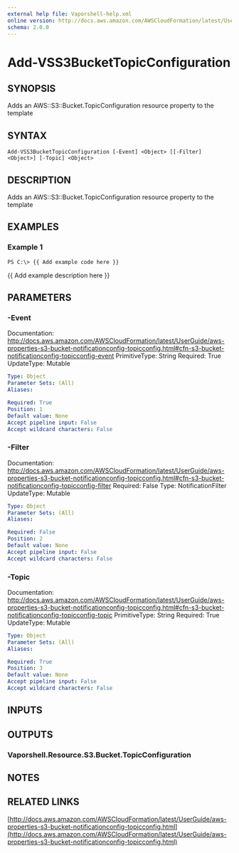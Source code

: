 ```yaml
---
external help file: Vaporshell-help.xml
online version: http://docs.aws.amazon.com/AWSCloudFormation/latest/UserGuide/aws-properties-s3-bucket-notificationconfig-topicconfig.html
schema: 2.0.0
---
```


# Add-VSS3BucketTopicConfiguration

## SYNOPSIS
Adds an AWS::S3::Bucket.TopicConfiguration resource property to the template

## SYNTAX

```
Add-VSS3BucketTopicConfiguration [-Event] <Object> [[-Filter] <Object>] [-Topic] <Object>
```

## DESCRIPTION
Adds an AWS::S3::Bucket.TopicConfiguration resource property to the template

## EXAMPLES

### Example 1
```
PS C:\> {{ Add example code here }}
```

{{ Add example description here }}

## PARAMETERS

### -Event
Documentation: http://docs.aws.amazon.com/AWSCloudFormation/latest/UserGuide/aws-properties-s3-bucket-notificationconfig-topicconfig.html#cfn-s3-bucket-notificationconfig-topicconfig-event
PrimitiveType: String
Required: True
UpdateType: Mutable

```yaml
Type: Object
Parameter Sets: (All)
Aliases: 

Required: True
Position: 1
Default value: None
Accept pipeline input: False
Accept wildcard characters: False
```

### -Filter
Documentation: http://docs.aws.amazon.com/AWSCloudFormation/latest/UserGuide/aws-properties-s3-bucket-notificationconfig-topicconfig.html#cfn-s3-bucket-notificationconfig-topicconfig-filter
Required: False
Type: NotificationFilter
UpdateType: Mutable

```yaml
Type: Object
Parameter Sets: (All)
Aliases: 

Required: False
Position: 2
Default value: None
Accept pipeline input: False
Accept wildcard characters: False
```

### -Topic
Documentation: http://docs.aws.amazon.com/AWSCloudFormation/latest/UserGuide/aws-properties-s3-bucket-notificationconfig-topicconfig.html#cfn-s3-bucket-notificationconfig-topicconfig-topic
PrimitiveType: String
Required: True
UpdateType: Mutable

```yaml
Type: Object
Parameter Sets: (All)
Aliases: 

Required: True
Position: 3
Default value: None
Accept pipeline input: False
Accept wildcard characters: False
```

## INPUTS

## OUTPUTS

### Vaporshell.Resource.S3.Bucket.TopicConfiguration

## NOTES

## RELATED LINKS

[http://docs.aws.amazon.com/AWSCloudFormation/latest/UserGuide/aws-properties-s3-bucket-notificationconfig-topicconfig.html](http://docs.aws.amazon.com/AWSCloudFormation/latest/UserGuide/aws-properties-s3-bucket-notificationconfig-topicconfig.html)

